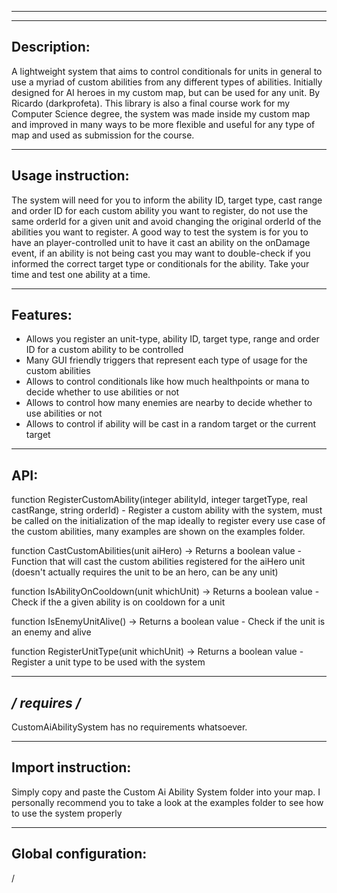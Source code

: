 ************************************************************************************

   ------------
   Description:
   ------------
   A lightweight system that aims to control conditionals for units in general to use a myriad of custom abilities from any
   different types of abilities. Initially designed for AI heroes in my custom map, but can be used for any unit.
   By Ricardo (darkprofeta).
   This library is also a final course work for my Computer Science degree, the system was made inside my custom map
   and improved in many ways to be more flexible and useful for any type of map and used as submission for the course. 

   -------------------
   Usage instruction:
   -------------------
   The system will need for you to inform the ability ID, target type, cast range and order ID for each custom 
   ability you want to register, do not use the same orderId for a given unit and avoid changing the original orderId
   of the abilities you want to register.
   A good way to test the system is for you to have an player-controlled unit to have it cast an ability on the 
   onDamage event, if an ability is not being cast you may want to double-check if you informed the correct target type
   or conditionals for the ability. 
   Take your time and test one ability at a time.

   ---------
   Features:
   ---------
   - Allows you register an unit-type, ability ID, target type, range and order ID for a custom ability to be controlled
   - Many GUI friendly triggers that represent each type of usage for the custom abilities
   - Allows to control conditionals like how much healthpoints or mana to decide whether to use abilities or not
   - Allows to control how many enemies are nearby to decide whether to use abilities or not
   - Allows to control if ability will be cast in a random target or the current target

   ----
   API:
   ----
   function RegisterCustomAbility(integer abilityId, integer targetType, real castRange, string orderId)
     - Register a custom ability with the system, must be called on the initialization of the map ideally to register
    every use case of the custom abilities, many examples are shown on the examples folder.

   function CastCustomAbilities(unit aiHero) -> Returns a boolean value
     - Function that will cast the custom abilities registered for the aiHero unit 
    (doesn't actually requires the unit to be an hero, can be any unit)

   function IsAbilityOnCooldown(unit whichUnit) -> Returns a boolean value
     - Check if the a given ability is on cooldown for a unit

   function IsEnemyUnitAlive() -> Returns a boolean value
     - Check if the unit is an enemy and alive

   function RegisterUnitType(unit whichUnit) -> Returns a boolean value
     - Register a unit type to be used with the system


   --------------
   */ requires /*
   --------------
   CustomAiAbilitySystem has no requirements whatsoever.


   -------------------
   Import instruction:
   -------------------
   Simply copy and paste the Custom Ai Ability System folder into your map.
   I personally recommend you to take a look at the examples folder to see how to use the system properly

   ---------------------
   Global configuration:
   ---------------------
/
